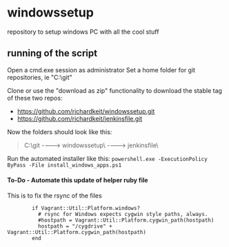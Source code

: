 # windowssetup
repository to setup windows PC with all the cool stuff

## running of the script
Open a cmd.exe session as administrator
Set a home folder for git repositories, ie "C:\git"

Clone or use the "download as zip" functionality to download the stable tag of these two repos:
- https://github.com/richardkeit/windowssetup.git
- https://github.com/richardkeit/jenkinsfile.git

Now the folders should look like this:
> C:\git
>  ----> windowssetup\ 
>  ----> jenkinsfile\

Run the automated installer like this:
`powershell.exe -ExecutionPolicy ByPass -File install_windows_apps.ps1`


#### To-Do - Automate this update of helper ruby file
This is to fix the rsync of the files
```
        if Vagrant::Util::Platform.windows?
          # rsync for Windows expects cygwin style paths, always.
          #hostpath = Vagrant::Util::Platform.cygwin_path(hostpath)
		  hostpath = "/cygdrive" + Vagrant::Util::Platform.cygwin_path(hostpath)
        end
```